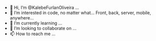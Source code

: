 - 👋 Hi, I’m @KalebeFurlanOliveira ...
- 👀 I’m interested in code, no matter what... Front, back, server, mobile, anywhere...
- 🌱 I’m currently learning ...
- 💞️ I’m looking to collaborate on ...
- 📫 How to reach me ...

<!---
KalebeFurlanOliveira/KalebeFurlanOliveira is a ✨ special ✨ repository because its `README.md` (this file) appears on your GitHub profile ...
You can click the Preview link to take a look at your changes ... 
--->
